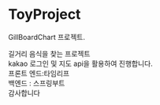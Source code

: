 # ToyProject
GillBoardChart 프로젝트.

길거리 음식을 찾는 프로젝트<br>
kakao 로그인 및 지도 api을 활용하여 진행합니다. <br>
프론트 엔드:타임리프<br>
백엔드 : 스프링부트<br>
감사합니다
